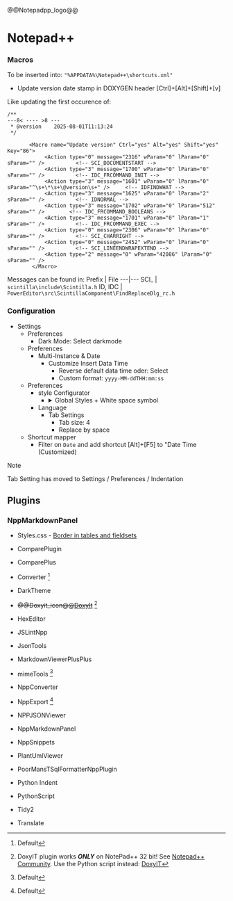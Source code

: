 @@Notepadpp_logo@@

# Notepad++

<!--
<fieldset>
<legend>32Bit</legend>
DoxyIT works <strong>ONLY</strong> on NotePad++ 32 bit!
</fieldset>
-->

### Macros
To be inserted into: `"%APPDATA%\Notepad++\shortcuts.xml"`

- Update version date stamp in DOXYGEN header [Ctrl]+[Alt]+[Shift]+[v]

Like updating the first occurence of:
```script
/**
---8< ---- >8 ---
 * @version    2025-08-01T11:13:24
 */
```

```
       <Macro name="Update version" Ctrl="yes" Alt="yes" Shift="yes" Key="86">
            <Action type="0" message="2316" wParam="0" lParam="0" sParam="" />          <!-- SCI_DOCUMENTSTART -->
            <Action type="3" message="1700" wParam="0" lParam="0" sParam="" />          <!-- IDC_FRCOMMAND_INIT -->
            <Action type="3" message="1601" wParam="0" lParam="0" sParam="^\s+\*\s+\@version\s+" />     <!-- IDFINDWHAT -->
            <Action type="3" message="1625" wParam="0" lParam="2" sParam="" />          <!-- IDNORMAL -->
            <Action type="3" message="1702" wParam="0" lParam="512" sParam="" />        <!-- IDC_FRCOMMAND_BOOLEANS -->
            <Action type="3" message="1701" wParam="0" lParam="1" sParam="" />          <!-- IDC_FRCOMMAND_EXEC -->
            <Action type="0" message="2306" wParam="0" lParam="0" sParam="" />          <!-- SCI_CHARRIGHT -->
            <Action type="0" message="2452" wParam="0" lParam="0" sParam="" />          <!-- SCI_LINEENDWRAPEXTEND -->
            <Action type="2" message="0" wParam="42086" lParam="0" sParam="" />
        </Macro>
```


Messages can be found in: 
Prefix | File
---|---
SCI_	| `scintilla\include\Scintilla.h`
ID, IDC	| `PowerEditor\src\ScintillaComponent\FindReplaceDlg_rc.h`



### Configuration


- Settings
	- Preferences
		- Dark Mode: Select darkmode
	- Preferences
		- Multi-Instance & Date
			- Customize Insert Data Time
				- Reverse default data time oder: Select
				- Custom format: `yyyy-MM-ddTHH:mm:ss`
	- Preferences
 		- style Configurator
   			-  <details><summary>Global Styles + White space symbol</summary>To change the color of the arrow sign/dot sign go to Settings -> style Configurator and in Language section select Global Styles & in Style section select White space symbol and change the Foreground Color as your wish. [Notepad++ background color for tabs (tabulations)?](https://superuser.com/questions/1193558/notepad-background-color-for-tabs-tabulations)</details>
        - Language
            - Tab Settings
                - Tab size: 4
                - Replace by space
    - Shortcut mapper
        - Filter on `Date` and add shortcut [Alt]+[F5] to "Date Time (Customized)

> [!NOTE]
> Tab Setting has moved to Settings / Preferences / Indentation

## Plugins
### NppMarkdownPanel

- Styles.css - [Border in tables and fieldsets](NppMarkdownPanel.html)

- ComparePlugin
- ComparePlus
- Converter [^1]
- DarkTheme
- ~~@@Doxyit_icon@@[DoxyIt](Doxyit)~~ [^2]
- HexEditor
- JSLintNpp
- JsonTools
- MarkdownViewerPlusPlus
- mimeTools [^1]
- NppConverter
- NppExport [^1]
- NPPJSONViewer
- NppMarkdownPanel
- NppSnippets
- PlantUmlViewer
- PoorMansTSqlFormatterNppPlugin
- Python Indent
- PythonScript
- Tidy2
- Translate

[^1]: Default
[^2]: DoxyIT plugin works ***ONLY*** on NotePad++ 32 bit! See [Notepad++ Community](https://community.notepad-plus-plus.org/topic/25465/doxyit-on-64bit-access-violation). Use the Python script instead: [DoxyIT](Doxyit/)
